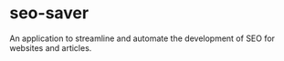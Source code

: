 # seo-saver
An application to streamline and automate the development of SEO for websites and articles.
